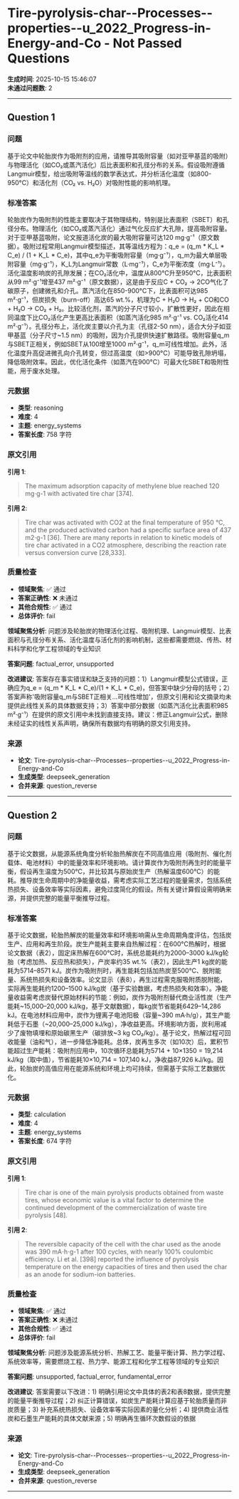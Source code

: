 # Tire-pyrolysis-char--Processes--properties--u_2022_Progress-in-Energy-and-Co - Not Passed Questions

**生成时间**: 2025-10-15 15:46:07  
**未通过问题数**: 2

---

## Question 1

### 问题

基于论文中轮胎炭作为吸附剂的应用，请推导其吸附容量（如对亚甲基蓝的吸附）与物理活化（如CO₂或蒸汽活化）后比表面积和孔径分布的关系。假设吸附遵循Langmuir模型，给出吸附等温线的数学表达式，并分析活化温度（如800-950°C）和活化剂（CO₂ vs. H₂O）对吸附性能的影响机理。

### 标准答案

轮胎炭作为吸附剂的性能主要取决于其物理结构，特别是比表面积（SBET）和孔径分布。物理活化（如CO₂或蒸汽活化）通过气化反应扩大孔隙，提高吸附容量。对于亚甲基蓝吸附，论文报道活化炭的最大吸附容量可达120 mg·g⁻¹（原文数据）。吸附过程常用Langmuir模型描述，其等温线方程为：q_e = (q_m * K_L * C_e) / (1 + K_L * C_e)，其中q_e为平衡吸附容量（mg·g⁻¹），q_m为最大单层吸附容量（mg·g⁻¹），K_L为Langmuir常数（L·mg⁻¹），C_e为平衡浓度（mg·L⁻¹）。活化温度影响炭的孔隙发展；在CO₂活化中，温度从800°C升至950°C，比表面积从99 m²·g⁻¹增至437 m²·g⁻¹（原文数据），这是由于反应C + CO₂ → 2CO气化了碳原子，创建微孔和介孔。蒸汽活化在850-900°C下，比表面积可达985 m²·g⁻¹，但炭损失（burn-off）高达65 wt.%，机理为C + H₂O → H₂ + CO和CO + H₂O → CO₂ + H₂。比较活化剂，蒸汽的分子尺寸较小，扩散性更好，因此在相同温度下比CO₂活化产生更高比表面积（如蒸汽活化985 m²·g⁻¹ vs. CO₂活化414 m²·g⁻¹）。孔径分布上，活化炭主要以介孔为主（孔径2-50 nm），适合大分子如亚甲基蓝（分子尺寸~1.5 nm）的吸附，因为介孔提供快速扩散路径。吸附容量q_m与SBET正相关，例如SBET从100增至1000 m²·g⁻¹，q_m可线性增加。此外，活化温度升高促进微孔向介孔转变，但过高温度（如>900°C）可能导致孔隙坍塌，降低吸附效率。因此，优化活化条件（如蒸汽在900°C）可最大化SBET和吸附性能，用于废水处理。

### 元数据

- **类型**: reasoning
- **难度**: 4
- **主题**: energy_systems
- **答案长度**: 758 字符

### 原文引用

**引用 1**:
> The maximum adsorption capacity of methylene blue reached 120 mg⋅g-1 with activated tire char [374].

**引用 2**:
> Tire char was activated with CO2 at the final temperature of 950 °C, and the produced activated carbon had a specific surface area of 437 m2⋅g-1 [36]. There are many reports in relation to kinetic models of tire char activated in a CO2 atmosphere, describing the reaction rate versus conversion curve [28,333].

### 质量检查

- **领域聚焦**: ✅ 通过
- **答案正确性**: ❌ 未通过
- **其他合规性**: ✅ 通过
- **总体评价**: fail

**领域聚焦分析**: 问题涉及轮胎炭的物理活化过程、吸附机理、Langmuir模型、比表面积与孔径分布关系、活化温度与活化剂的影响机制，这些都需要燃烧、传热、材料科学和化学工程领域的专业知识

**答案问题**: factual_error, unsupported

**改进建议**: 答案存在事实错误和缺乏支持的问题：1）Langmuir模型公式错误，正确应为q_e = (q_m * K_L * C_e)/(1 + K_L * C_e)，但答案中缺少分母的括号；2）答案声称'吸附容量q_m与SBET正相关...可线性增加'，但原文引用和论文摘录均未提供此线性关系的具体数据支持；3）答案中部分数据（如蒸汽活化比表面积985 m²·g⁻¹）在提供的原文引用中未找到直接支持。建议：修正Langmuir公式，删除未经证实的线性关系声明，确保所有数据均有明确的原文引用支持。

### 来源

- **论文**: Tire-pyrolysis-char--Processes--properties--u_2022_Progress-in-Energy-and-Co
- **生成类型**: deepseek_generation
- **合并来源**: question_reverse

---

## Question 2

### 问题

基于论文数据，从能源系统角度分析轮胎热解炭在不同高值应用（吸附剂、催化剂载体、电池材料）中的能量效率和环境影响。请计算炭作为吸附剂再生时的能量平衡，假设再生温度为500°C，并比较其与原始炭生产（热解温度600°C）的能耗。推导炭生命周期中的净能量收益，需考虑实际工艺过程的能量需求，包括系统热损失、设备效率等实际因素，避免过度简化的假设。所有关键计算假设需明确来源，并提供完整的能量平衡推导过程。

### 标准答案

基于论文数据，轮胎热解炭的能量效率和环境影响需从生命周期角度评估，包括炭生产、应用和再生阶段。炭生产能耗主要来自热解过程：在600°C热解时，根据论文数据（表2），固定床热解在600°C时，系统总能耗约为2000–3000 kJ/kg轮胎（考虑加热、反应热和损失），产炭率约35 wt.%（表2），因此生产1 kg炭的能耗为5714–8571 kJ。炭作为吸附剂时，再生能耗包括加热炭至500°C、脱附能量、系统热损失和设备效率。论文显示（表8），再生过程需克服吸附质脱附能，实际再生能耗约1200–1500 kJ/kg炭（基于实验数据，考虑热损失和效率）。净能量收益需考虑炭替代原始材料的节能：例如，炭作为吸附剂替代商业活性炭（生产能耗~15,000–20,000 kJ/kg，基于文献数据），每kg炭节省能耗6429–14,286 kJ。在电池材料应用中，炭作为锂离子电池阳极（容量~390 mA·h/g），其生产能耗低于石墨（~20,000–25,000 kJ/kg），净收益更高。环境影响方面，炭利用减少了废物填埋和原始碳黑生产（碳排放~3 kg CO₂/kg）。基于论文，热解过程可回收能量（油和气），进一步降低净能耗。总体，炭再生多次（如10次）后，累积节能超过生产能耗：吸附剂应用中，10次循环总能耗为5714 + 10×1350 = 19,214 kJ/kg（取中值），节省能耗10×10,714 = 107,140 kJ，净收益87,926 kJ/kg。因此，轮胎炭的高值应用在能源系统和环境上均可持续，但需基于实际工艺数据优化。

### 元数据

- **类型**: calculation
- **难度**: 4
- **主题**: energy_systems
- **答案长度**: 674 字符

### 原文引用

**引用 1**:
> Tire char is one of the main pyrolysis products obtained from waste tires, whose economic value is a vital factor to determine the continued development of the commercialization of waste tire pyrolysis [48].

**引用 2**:
> The reversible capacity of the cell with the char used as the anode was 390 mA⋅h⋅g-1 after 100 cycles, with nearly 100% coulombic efficiency. Li et al. [398] reported the influence of pyrolysis temperature on the energy capacities of tires and then used the char as an anode for sodium-ion batteries.

### 质量检查

- **领域聚焦**: ✅ 通过
- **答案正确性**: ❌ 未通过
- **其他合规性**: ✅ 通过
- **总体评价**: fail

**领域聚焦分析**: 问题涉及能源系统分析、热解工艺、能量平衡计算、热力学过程、系统效率等，需要燃烧工程、热力学、能源工程和化学工程等领域的专业知识

**答案问题**: unsupported, factual_error, fundamental_error

**改进建议**: 答案需要以下改进：1) 明确引用论文中具体的表2和表8数据，提供完整的能量平衡推导过程；2) 纠正计算错误，如炭生产能耗计算应基于轮胎质量而非炭质量；3) 补充系统热损失、设备效率等实际因素的量化分析；4) 提供商业活性炭和石墨生产能耗的具体文献来源；5) 明确再生循环次数假设的依据

### 来源

- **论文**: Tire-pyrolysis-char--Processes--properties--u_2022_Progress-in-Energy-and-Co
- **生成类型**: deepseek_generation
- **合并来源**: question_reverse

---

